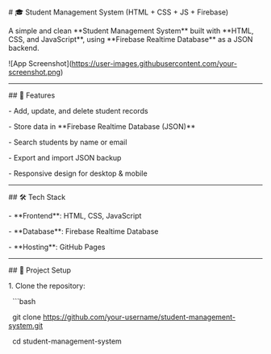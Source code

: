 \# 🎓 Student Management System (HTML + CSS + JS + Firebase)



A simple and clean \*\*Student Management System\*\* built with \*\*HTML, CSS, and JavaScript\*\*, using \*\*Firebase Realtime Database\*\* as a JSON backend.



!\[App Screenshot](https://user-images.githubusercontent.com/your-screenshot.png)



---



\## 🚀 Features

\- Add, update, and delete student records

\- Store data in \*\*Firebase Realtime Database (JSON)\*\*

\- Search students by name or email

\- Export and import JSON backup

\- Responsive design for desktop \& mobile



---



\## 🛠️ Tech Stack

\- \*\*Frontend\*\*: HTML, CSS, JavaScript  

\- \*\*Database\*\*: Firebase Realtime Database  

\- \*\*Hosting\*\*: GitHub Pages  



---



\## 📂 Project Setup



1\. Clone the repository:

&nbsp;  ```bash

&nbsp;  git clone https://github.com/your-username/student-management-system.git

&nbsp;  cd student-management-system



